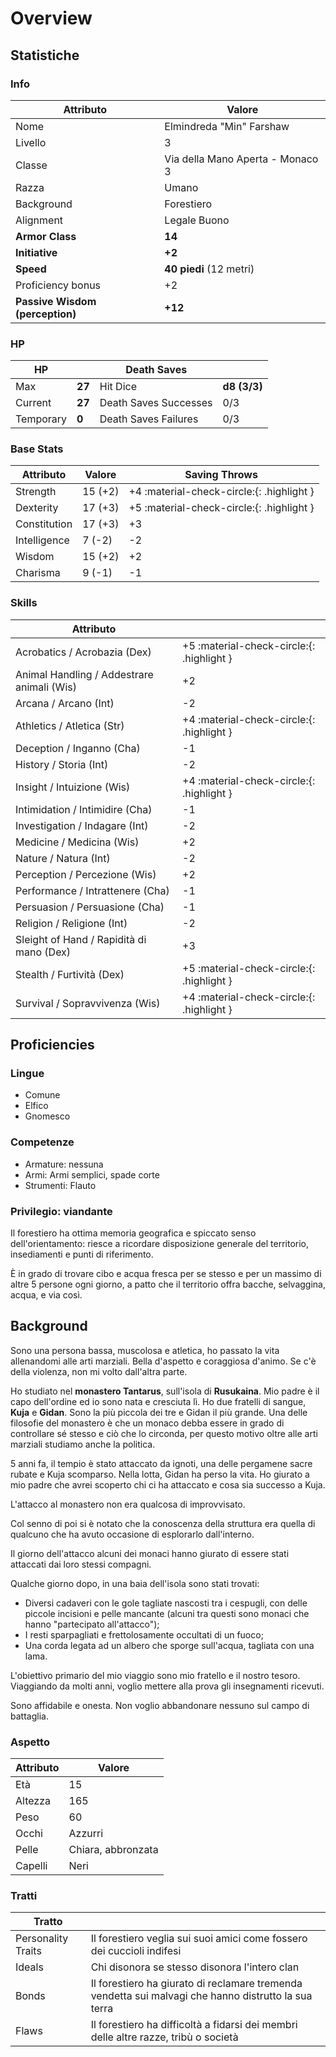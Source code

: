 # Overview

## Statistiche

### Info

| Attributo                       | Valore                           |
| ------------------------------- | -------------------------------- |
| Nome                            | Elmindreda "Min" Farshaw         |
| Livello                         | 3                                |
| Classe                          | Via della Mano Aperta - Monaco 3 |
| Razza                           | Umano                            |
| Background                      | Forestiero                       |
| Alignment                       | Legale Buono                     |
| __Armor Class__                 | __14__                           |
| __Initiative__                  | __+2__                           |
| __Speed__                       | __40 piedi__ (12 metri)          | 
| Proficiency bonus               | +2                               |
| __Passive Wisdom (perception)__ | __+12__                          |

### HP

| HP        |         | Death Saves           |               |
| --------- | ------- | --------------------- | ------------- |
| Max       | __27__  | Hit Dice              | __d8 (3/3)__  |
| Current   | __27__  | Death Saves Successes | 0/3           |
| Temporary | __0__   | Death Saves Failures  | 0/3           |

### Base Stats

| Attributo    | Valore  | Saving Throws                             |
| ------------ | ------- | ----------------------------------------- |
| Strength     | 15 (+2) | +4 :material-check-circle:{: .highlight } |
| Dexterity    | 17 (+3) | +5 :material-check-circle:{: .highlight } |
| Constitution | 17 (+3) | +3                                        |
| Intelligence |  7 (-2) | -2                                        |
| Wisdom       | 15 (+2) | +2                                        |
| Charisma     |  9 (-1) | -1                                        |

### Skills

| Attributo                                  |                                            |
| ------------------------------------------ | ------------------------------------------ |
| Acrobatics / Acrobazia (Dex)               | +5 :material-check-circle:{: .highlight }  |
| Animal Handling / Addestrare animali (Wis) | +2                                         |
| Arcana / Arcano (Int)                      | -2                                         |
| Athletics / Atletica (Str)                 | +4 :material-check-circle:{: .highlight }  |
| Deception / Inganno (Cha)                  | -1                                         |
| History / Storia (Int)                     | -2                                         |
| Insight / Intuizione (Wis)                 | +4 :material-check-circle:{: .highlight }  |
| Intimidation / Intimidire (Cha)            | -1                                         |
| Investigation / Indagare (Int)             | -2                                         |
| Medicine / Medicina (Wis)                  | +2                                         |
| Nature / Natura (Int)                      | -2                                         |
| Perception / Percezione (Wis)              | +2                                         |
| Performance / Intrattenere (Cha)           | -1                                         |
| Persuasion / Persuasione (Cha)             | -1                                         |
| Religion / Religione (Int)                 | -2                                         |
| Sleight of Hand / Rapidità di mano (Dex)   | +3                                         |
| Stealth / Furtività (Dex)                  | +5 :material-check-circle:{: .highlight }  |
| Survival / Sopravvivenza (Wis)             | +4 :material-check-circle:{: .highlight }  |

## Proficiencies

### Lingue

- Comune
- Elfico
- Gnomesco

### Competenze

- Armature: nessuna
- Armi: Armi semplici, spade corte
- Strumenti: Flauto

### Privilegio: viandante

Il forestiero ha ottima memoria geografica e spiccato senso dell'orientamento: riesce a ricordare disposizione generale del territorio, insediamenti e punti di riferimento.

È in grado di trovare cibo e acqua fresca per se stesso e per un massimo di altre 5 persone ogni giorno, a patto che il territorio offra bacche, selvaggina, acqua, e via così.

## Background


Sono una persona bassa, muscolosa e atletica, ho passato la vita allenandomi alle arti marziali.
Bella d'aspetto e coraggiosa d'animo.
Se c'è della violenza, non mi volto dall'altra parte.


Ho studiato nel __monastero Tantarus__, sull'isola di __Rusukaina__.
Mio padre è il capo dell'ordine ed io sono nata e cresciuta lì. Ho due fratelli di sangue, __Kuja__ e __Gidan__.
Sono la più piccola dei tre e Gidan il più grande.
Una delle filosofie del monastero è che un monaco debba essere in grado di controllare sé stesso e ciò che lo circonda,
per questo motivo oltre alle arti marziali studiamo anche la politica.

5 anni fa, il tempio è stato attaccato da ignoti, una delle pergamene sacre rubate e Kuja scomparso.
Nella lotta, Gidan ha perso la vita. Ho giurato a mio padre che avrei scoperto chi ci ha attaccato e cosa sia successo a Kuja.

L'attacco al monastero non era qualcosa di improvvisato.

Col senno di poi si è notato che la conoscenza della struttura era quella di qualcuno che ha avuto occasione di esplorarlo dall'interno.

Il giorno dell'attacco alcuni dei monaci hanno giurato di essere stati attaccati dai loro stessi compagni.

Qualche giorno dopo, in una baia dell'isola sono stati trovati:

- Diversi cadaveri con le gole tagliate nascosti tra i cespugli, con delle piccole incisioni e pelle mancante (alcuni tra questi sono monaci che hanno "partecipato all'attacco");
- I resti sparpagliati e frettolosamente occultati di un fuoco;
- Una corda legata ad un albero che sporge sull'acqua, tagliata con una lama.

L'obiettivo primario del mio viaggio sono mio fratello e il nostro tesoro.
Viaggiando da molti anni, voglio mettere alla prova gli insegnamenti ricevuti.

Sono affidabile e onesta. Non voglio abbandonare nessuno sul campo di battaglia.

### Aspetto

| Attributo  | Valore        |
| ---------- | ------------- |
| Età        | 15            |
| Altezza    | 165           |
| Peso       | 60            |
| Occhi      | Azzurri       |
| Pelle      | Chiara, abbronzata |
| Capelli    | Neri          | 

### Tratti

| Tratto             |                          |
| ------------------ | ------------------------ |
| Personality Traits | Il forestiero veglia sui suoi amici come fossero dei cuccioli indifesi |
| Ideals             | Chi disonora se stesso disonora l'intero clan |
| Bonds              | Il forestiero ha giurato di reclamare tremenda vendetta sui malvagi che hanno distrutto la sua terra |
| Flaws              | Il forestiero ha difficoltà a fidarsi dei membri delle altre razze, tribù o società |
